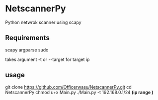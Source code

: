 # NetscannerPy
Python netwrok scanner using scapy

## Requirements
scapy
argparse
sudo 

takes argument -t or --target for target ip

## usage
git clone https://github.com/Officerwasu/NetscannerPy.git
cd NetscannerPy
chmod u+x Main.py
./Main.py -t 192.168.0.1/24 **(ip range )**
